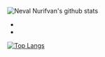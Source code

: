 ![Neval Nurifvan's github stats](https://github-readme-stats.vercel.app/api?username=abaiik&theme=algolia&show_icons=true)

-

-

[![Top Langs](https://github-readme-stats.vercel.app/api/top-langs/?username=abaiik&layout=compact)](https://github.com/abaiik/github-readme-stats)

